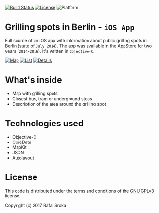 
[![Build Status](https://travis-ci.org/r3econ/BBQ-iOS.svg?branch=master)](https://travis-ci.org/r3econ/BBQ-iOS)
[![License](https://img.shields.io/badge/license-GNU%20GPLv3-brightgreen.svg)](https://img.shields.io/badge/license-GNU%20GPLv3-brightgreen.svg)
![Platform](https://img.shields.io/badge/platform-ios-lightgrey.svg)

# Grilling spots in Berlin - `iOS App`
Full source of an iOS app with information about public grilling spots in Berlin (state of `July 2014`). The app was available in the AppStore for two years (`2014`-`2016`). It's written in `Objective-C`.

[![Map](https://i.imgur.com/FQpHxXxm.png)](https://i.imgur.com/FQpHxXxm.png)
[![List](https://i.imgur.com/6CoCAcHm.png)](https://i.imgur.com/6CoCAcHm.png)
[![Details](https://i.imgur.com/6CoCAcHm.png)](https://i.imgur.com/dIZhwTlm.png)

# What's inside
- Map with grilling spots
- Closest bus, tram or underground stops
- Description of the area around the grilling spot

# Technologies used
- Objective-C
- CoreData
- MapKit
- JSON
- Autolayout

# License
This code is distributed under the terms and conditions of the [GNU GPLv3](https://choosealicense.com/licenses/gpl-3.0/) license.

Copyright (c) 2017 Rafal Sroka